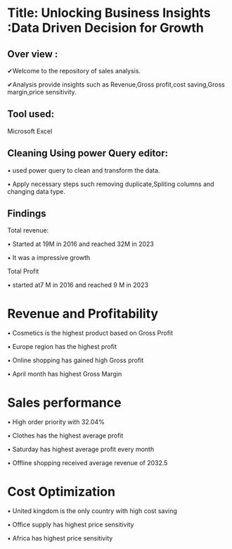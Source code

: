 # Title: Unlocking Business Insights :Data Driven Decision for Growth

## Over view :
✔Welcome to the repository of sales analysis.

✔Analysis provide insights such as Revenue,Gross profit,cost saving,Gross margin,price sensitivity.

## Tool used: 
Microsoft Excel

## Cleaning Using power Query editor:

•	used power query to clean and transform the data.

•	 Apply necessary steps such removing duplicate,Spliting columns and changing data type.


## Findings

Total revenue:

•	 Started at 19M in 2016 and reached 32M in 2023

•	 It was a impressive growth 	

Total Profit

•	started at7 M in 2016 and reached 9 M in 2023

# Revenue and Profitability

•	Cosmetics is the highest product based on Gross Profit

•	Europe region has the highest profit

•	Online shopping has gained high Gross profit

•	April month has highest Gross Margin
# Sales performance

•	High order priority with 32.04%

•	Clothes has the highest average profit

•	Saturday has highest average profit every month

•	Offline shopping received average revenue of 2032.5


# Cost Optimization

•	United kingdom is the only country with high cost saving

•	Office supply has highest price sensitivity

•	Africa has highest price sensitivity


